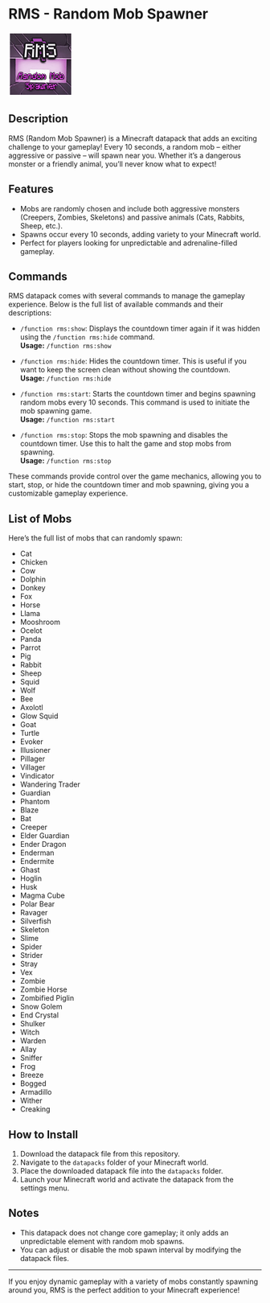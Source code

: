 # RMS - Random Mob Spawner

![Pack Image](pack.png)

## Description

RMS (Random Mob Spawner) is a Minecraft datapack that adds an exciting challenge to your gameplay! Every 10 seconds, a random mob – either aggressive or passive – will spawn near you. Whether it’s a dangerous monster or a friendly animal, you’ll never know what to expect!

## Features

- Mobs are randomly chosen and include both aggressive monsters (Creepers, Zombies, Skeletons) and passive animals (Cats, Rabbits, Sheep, etc.).
- Spawns occur every 10 seconds, adding variety to your Minecraft world.
- Perfect for players looking for unpredictable and adrenaline-filled gameplay.

## Commands

RMS datapack comes with several commands to manage the gameplay experience. Below is the full list of available commands and their descriptions:

- `/function rms:show`: Displays the countdown timer again if it was hidden using the `/function rms:hide` command.  
  **Usage:** `/function rms:show`

- `/function rms:hide`: Hides the countdown timer. This is useful if you want to keep the screen clean without showing the countdown.  
  **Usage:** `/function rms:hide`

- `/function rms:start`: Starts the countdown timer and begins spawning random mobs every 10 seconds. This command is used to initiate the mob spawning game.  
  **Usage:** `/function rms:start`

- `/function rms:stop`: Stops the mob spawning and disables the countdown timer. Use this to halt the game and stop mobs from spawning.  
  **Usage:** `/function rms:stop`

These commands provide control over the game mechanics, allowing you to start, stop, or hide the countdown timer and mob spawning, giving you a customizable gameplay experience.


## List of Mobs

Here’s the full list of mobs that can randomly spawn:

- Cat
- Chicken
- Cow
- Dolphin
- Donkey
- Fox
- Horse
- Llama
- Mooshroom
- Ocelot
- Panda
- Parrot
- Pig
- Rabbit
- Sheep
- Squid
- Wolf
- Bee
- Axolotl
- Glow Squid
- Goat
- Turtle
- Evoker
- Illusioner
- Pillager
- Villager
- Vindicator
- Wandering Trader
- Guardian
- Phantom
- Blaze
- Bat
- Creeper
- Elder Guardian
- Ender Dragon
- Enderman
- Endermite
- Ghast
- Hoglin
- Husk
- Magma Cube
- Polar Bear
- Ravager
- Silverfish
- Skeleton
- Slime
- Spider
- Strider
- Stray
- Vex
- Zombie
- Zombie Horse
- Zombified Piglin
- Snow Golem
- End Crystal
- Shulker
- Witch
- Warden
- Allay
- Sniffer
- Frog
- Breeze
- Bogged
- Armadillo
- Wither
- Creaking

## How to Install

1. Download the datapack file from this repository.
2. Navigate to the `datapacks` folder of your Minecraft world.
3. Place the downloaded datapack file into the `datapacks` folder.
4. Launch your Minecraft world and activate the datapack from the settings menu.

## Notes

- This datapack does not change core gameplay; it only adds an unpredictable element with random mob spawns.
- You can adjust or disable the mob spawn interval by modifying the datapack files.

---

If you enjoy dynamic gameplay with a variety of mobs constantly spawning around you, RMS is the perfect addition to your Minecraft experience!

